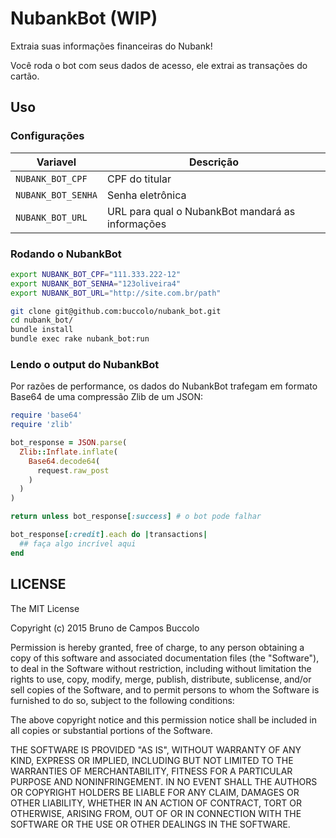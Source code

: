 # NubankBot (WIP)
Extraia suas informações financeiras do Nubank!

Você roda o bot com seus dados de acesso, ele extrai as transações do cartão.

## Uso

### Configurações

| Variavel            | Descrição |
| --------------------|---------------|
| `NUBANK_BOT_CPF`    | CPF do titular |
| `NUBANK_BOT_SENHA`  | Senha eletrônica |
| `NUBANK_BOT_URL`    | URL para qual o NubankBot mandará as informações |

### Rodando o NubankBot

```bash
export NUBANK_BOT_CPF="111.333.222-12"
export NUBANK_BOT_SENHA="123oliveira4"
export NUBANK_BOT_URL="http://site.com.br/path"

git clone git@github.com:buccolo/nubank_bot.git
cd nubank_bot/
bundle install
bundle exec rake nubank_bot:run
```

### Lendo o output do NubankBot

Por razões de performance, os dados do NubankBot trafegam em formato Base64 de uma compressão Zlib de um JSON:
```ruby
require 'base64'
require 'zlib'

bot_response = JSON.parse(
  Zlib::Inflate.inflate(
    Base64.decode64(
      request.raw_post
    )
  )
)

return unless bot_response[:success] # o bot pode falhar

bot_response[:credit].each do |transactions|
  ## faça algo incrível aqui
end
```

## LICENSE

The MIT License

Copyright (c) 2015 Bruno de Campos Buccolo

Permission is hereby granted, free of charge, to any person obtaining a copy
of this software and associated documentation files (the "Software"), to deal
in the Software without restriction, including without limitation the rights
to use, copy, modify, merge, publish, distribute, sublicense, and/or sell
copies of the Software, and to permit persons to whom the Software is
furnished to do so, subject to the following conditions:

The above copyright notice and this permission notice shall be included in
all copies or substantial portions of the Software.

THE SOFTWARE IS PROVIDED "AS IS", WITHOUT WARRANTY OF ANY KIND, EXPRESS OR
IMPLIED, INCLUDING BUT NOT LIMITED TO THE WARRANTIES OF MERCHANTABILITY,
FITNESS FOR A PARTICULAR PURPOSE AND NONINFRINGEMENT. IN NO EVENT SHALL THE
AUTHORS OR COPYRIGHT HOLDERS BE LIABLE FOR ANY CLAIM, DAMAGES OR OTHER
LIABILITY, WHETHER IN AN ACTION OF CONTRACT, TORT OR OTHERWISE, ARISING FROM,
OUT OF OR IN CONNECTION WITH THE SOFTWARE OR THE USE OR OTHER DEALINGS IN
THE SOFTWARE.
